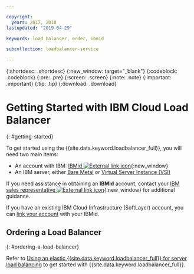 ```yaml
---

copyright:
  years: 2017, 2018
lastupdated: "2019-04-29"

keywords: load balancer, order, ibmid

subcollection: loadbalancer-service

---
```


{:shortdesc: .shortdesc}
{:new_window: target="_blank"}
{:codeblock: .codeblock}
{:pre: .pre}
{:screen: .screen}
{:note: .note}
{:important: .important}
{:tip: .tip}
{:download: .download}


# Getting Started with IBM Cloud Load Balancer
{: #getting-started}

To get started using the {{site.data.keyword.loadbalancer_full}}, you will need two main items:

* An account with IBM: [IBMid ![External link icon](../../icons/launch-glyph.svg "External link icon")](https://www.ibm.com/account/us-en/signup/register.html){:new_window}
* An IBM server, either [Bare Metal](/docs/bare-metal?topic=bare-metal-about) or [Virtual Server Instance (VSI)](/docs/vsi?topic=virtual-servers-getting-started-with-virtual-servers)

If you need assistance in obtaining an **IBMid** account, contact your [IBM sales representative ![External link icon](../../icons/launch-glyph.svg "External link icon")](https://www.ibm.com/cloud-computing/bluemix/contact-us){:new_window} for additional guidance.

If you have an existing IBM Cloud Infrastructure (SoftLayer) account, you can [link your account](/docs/account?topic=account-unifyingaccounts) with your IBMid.

## Ordering a Load Balancer
{: #ordering-a-load-balancer}

Refer to [Using an elastic {{site.data.keyword.loadbalancer_full}} for  server load balancing](/docs/infrastructure/loadbalancer-service?topic=loadbalancer-service-creating-and-using-an-ibm-cloud-load-balancer-for-elastic-server-load-balancing) to get started with {{site.data.keyword.loadbalancer_full}}.
